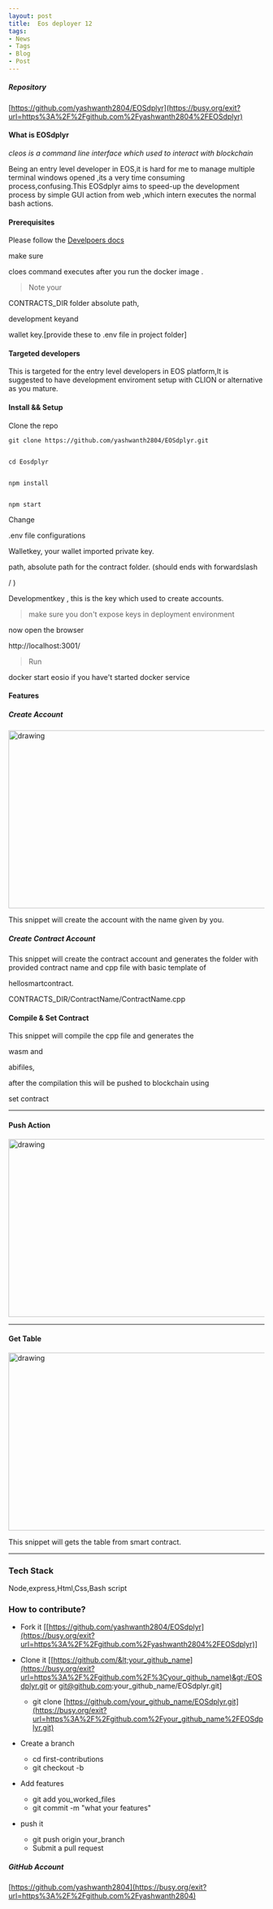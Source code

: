 ```yaml
---
layout: post
title:  Eos deployer 12
tags:
- News
- Tags
- Blog
- Post
---
```

##### Repository

[https://github.com/yashwanth2804/EOSdplyr](https://busy.org/exit?url=https%3A%2F%2Fgithub.com%2Fyashwanth2804%2FEOSdplyr)

#### What is EOSdplyr

_cleos is a command line interface which used to interact with blockchain_

Being an entry level developer in EOS,it is hard for me to manage multiple terminal windows opened ,its a very time consuming process,confusing.This EOSdplyr aims to speed-up the development process by simple GUI action from web ,which intern executes the normal bash actions.

#### Prerequisites

Please follow the [Develpoers docs](https://busy.org/exit?url=https%3A%2F%2Fdevelopers.eos.io%2Feosio-home%2Fdocs)

make sure 

cloes command executes after you run the docker image .

> Note your 

CONTRACTS_DIR folder absolute path,

development keyand 

wallet key.[provide these to .env file in project folder]

#### Targeted developers

This is targeted for the entry level developers in EOS platform,It is suggested to have development enviroment setup with CLION or alternative as you mature.

#### Install && Setup

Clone the repo  

```
git clone https://github.com/yashwanth2804/EOSdplyr.git  
  

cd Eosdplyr  
  

npm install  
  

npm start  

```  
  
Change 

.env file configurations   
  

Walletkey, your wallet imported private key.   
  

path, absolute path for the contract folder. (should ends with forwardslash 

/ )  
  

Developmentkey , this is the key which used to create accounts.  
  
  

> make sure you don't expose keys in deployment environment

now open the browser 

http://localhost:3001/  
  

> Run 

docker start eosio if you have't started docker service

#### Features

##### Create Account

<img src="https://steemitimages.com/0x0/https://cdn.steemitimages.com/DQmRV2dkmWY53cj9qdUZK1Q6qdvUcYWVzDN6FYkxN1JvDUi/Deployment-ca.png" alt="drawing" width="750rem" height="350rem"/>
 

 
This snippet will create the account with the name given by you.

##### Create Contract Account

This snippet will create the contract account and generates the folder with provided contract name and cpp file with basic template of 

hellosmartcontract.

> 

CONTRACTS_DIR/ContractName/ContractName.cpp

#### Compile & Set Contract

This snippet will compile the cpp file and generates the 

wasm and 

abifiles,

after the compilation this will be pushed to blockchain using 

set contract

* * *

#### Push Action



<img src="https://steemitimages.com/0x0/https://cdn.steemitimages.com/DQmPZ4wtsqY3AvcDi8TQR8exsaiyFUtsctch5pAEeJ9EV8w/push-action.png" alt="drawing" width="750rem" height="350rem"/>

 

* * *

#### Get Table

<img src="https://steemitimages.com/0x0/https://cdn.steemitimages.com/DQmWP5iq3ohQmp4Jyj9HCDR7a3pxue2XmeUB5DK8rCpuj51/table.png" alt="drawing" width="750rem" height="350rem"/>
 
This snippet will gets the table from smart contract.

* * *

### Tech Stack

Node,express,Html,Css,Bash script

### How to contribute?

- Fork it [[https://github.com/yashwanth2804/EOSdplyr](https://busy.org/exit?url=https%3A%2F%2Fgithub.com%2Fyashwanth2804%2FEOSdplyr)] 
- Clone it [[https://github.com/&lt;your_github_name](https://busy.org/exit?url=https%3A%2F%2Fgithub.com%2F%3Cyour_github_name)&gt;/EOSdplyr.git or git@github.com:your_github_name/EOSdplyr.git] 
    - git clone [https://github.com/your_github_name/EOSdplyr.git](https://busy.org/exit?url=https%3A%2F%2Fgithub.com%2Fyour_github_name%2FEOSdplyr.git)

- Create a branch 
    - cd first-contributions 
    - git checkout -b 

- Add features 
    - git add you_worked_files 
    - git commit -m "what your features" 

- push it 
    - git push origin your_branch 
    - Submit a pull request 

##### GitHub Account

[https://github.com/yashwanth2804](https://busy.org/exit?url=https%3A%2F%2Fgithub.com%2Fyashwanth2804)
